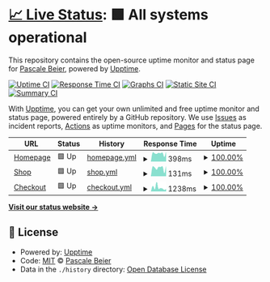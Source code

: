 # [📈 Live Status](https://PascaleBeier.github.io/buycheapsolar-uptime): <!--live status--> **🟩 All systems operational**

This repository contains the open-source uptime monitor and status page for [Pascale Beier](https://devsfordevs.shop), powered by [Upptime](https://github.com/upptime/upptime).

[![Uptime CI](https://github.com/PascaleBeier/buycheapsolar-uptime/workflows/Uptime%20CI/badge.svg)](https://github.com/PascaleBeier/buycheapsolar-uptime/actions?query=workflow%3A%22Uptime+CI%22)
[![Response Time CI](https://github.com/PascaleBeier/buycheapsolar-uptime/workflows/Response%20Time%20CI/badge.svg)](https://github.com/PascaleBeier/buycheapsolar-uptime/actions?query=workflow%3A%22Response+Time+CI%22)
[![Graphs CI](https://github.com/PascaleBeier/buycheapsolar-uptime/workflows/Graphs%20CI/badge.svg)](https://github.com/PascaleBeier/buycheapsolar-uptime/actions?query=workflow%3A%22Graphs+CI%22)
[![Static Site CI](https://github.com/PascaleBeier/buycheapsolar-uptime/workflows/Static%20Site%20CI/badge.svg)](https://github.com/PascaleBeier/buycheapsolar-uptime/actions?query=workflow%3A%22Static+Site+CI%22)
[![Summary CI](https://github.com/PascaleBeier/buycheapsolar-uptime/workflows/Summary%20CI/badge.svg)](https://github.com/PascaleBeier/buycheapsolar-uptime/actions?query=workflow%3A%22Summary+CI%22)

With [Upptime](https://upptime.js.org), you can get your own unlimited and free uptime monitor and status page, powered entirely by a GitHub repository. We use [Issues](https://github.com/PascaleBeier/buycheapsolar-uptime/issues) as incident reports, [Actions](https://github.com/PascaleBeier/buycheapsolar-uptime/actions) as uptime monitors, and [Pages](https://PascaleBeier.github.io/buycheapsolar-uptime) for the status page.

<!--start: status pages-->
<!-- This summary is generated by Upptime (https://github.com/upptime/upptime) -->
<!-- Do not edit this manually, your changes will be overwritten -->
<!-- prettier-ignore -->
| URL | Status | History | Response Time | Uptime |
| --- | ------ | ------- | ------------- | ------ |
| <img alt="" src="https://favicons.githubusercontent.com/buycheapsolar.com" height="13"> [Homepage](https://buycheapsolar.com/) | 🟩 Up | [homepage.yml](https://github.com/PascaleBeier/buycheapsolar-uptime/commits/HEAD/history/homepage.yml) | <details><summary><img alt="Response time graph" src="./graphs/homepage/response-time-week.png" height="20"> 398ms</summary><br><a href="https://PascaleBeier.github.io/buycheapsolar-uptime/history/homepage"><img alt="Response time 398" src="https://img.shields.io/endpoint?url=https%3A%2F%2Fraw.githubusercontent.com%2FPascaleBeier%2Fbuycheapsolar-uptime%2FHEAD%2Fapi%2Fhomepage%2Fresponse-time.json"></a><br><a href="https://PascaleBeier.github.io/buycheapsolar-uptime/history/homepage"><img alt="24-hour response time 472" src="https://img.shields.io/endpoint?url=https%3A%2F%2Fraw.githubusercontent.com%2FPascaleBeier%2Fbuycheapsolar-uptime%2FHEAD%2Fapi%2Fhomepage%2Fresponse-time-day.json"></a><br><a href="https://PascaleBeier.github.io/buycheapsolar-uptime/history/homepage"><img alt="7-day response time 398" src="https://img.shields.io/endpoint?url=https%3A%2F%2Fraw.githubusercontent.com%2FPascaleBeier%2Fbuycheapsolar-uptime%2FHEAD%2Fapi%2Fhomepage%2Fresponse-time-week.json"></a><br><a href="https://PascaleBeier.github.io/buycheapsolar-uptime/history/homepage"><img alt="30-day response time 398" src="https://img.shields.io/endpoint?url=https%3A%2F%2Fraw.githubusercontent.com%2FPascaleBeier%2Fbuycheapsolar-uptime%2FHEAD%2Fapi%2Fhomepage%2Fresponse-time-month.json"></a><br><a href="https://PascaleBeier.github.io/buycheapsolar-uptime/history/homepage"><img alt="1-year response time 398" src="https://img.shields.io/endpoint?url=https%3A%2F%2Fraw.githubusercontent.com%2FPascaleBeier%2Fbuycheapsolar-uptime%2FHEAD%2Fapi%2Fhomepage%2Fresponse-time-year.json"></a></details> | <details><summary><a href="https://PascaleBeier.github.io/buycheapsolar-uptime/history/homepage">100.00%</a></summary><a href="https://PascaleBeier.github.io/buycheapsolar-uptime/history/homepage"><img alt="All-time uptime 100.00%" src="https://img.shields.io/endpoint?url=https%3A%2F%2Fraw.githubusercontent.com%2FPascaleBeier%2Fbuycheapsolar-uptime%2FHEAD%2Fapi%2Fhomepage%2Fuptime.json"></a><br><a href="https://PascaleBeier.github.io/buycheapsolar-uptime/history/homepage"><img alt="24-hour uptime 100.00%" src="https://img.shields.io/endpoint?url=https%3A%2F%2Fraw.githubusercontent.com%2FPascaleBeier%2Fbuycheapsolar-uptime%2FHEAD%2Fapi%2Fhomepage%2Fuptime-day.json"></a><br><a href="https://PascaleBeier.github.io/buycheapsolar-uptime/history/homepage"><img alt="7-day uptime 100.00%" src="https://img.shields.io/endpoint?url=https%3A%2F%2Fraw.githubusercontent.com%2FPascaleBeier%2Fbuycheapsolar-uptime%2FHEAD%2Fapi%2Fhomepage%2Fuptime-week.json"></a><br><a href="https://PascaleBeier.github.io/buycheapsolar-uptime/history/homepage"><img alt="30-day uptime 100.00%" src="https://img.shields.io/endpoint?url=https%3A%2F%2Fraw.githubusercontent.com%2FPascaleBeier%2Fbuycheapsolar-uptime%2FHEAD%2Fapi%2Fhomepage%2Fuptime-month.json"></a><br><a href="https://PascaleBeier.github.io/buycheapsolar-uptime/history/homepage"><img alt="1-year uptime 100.00%" src="https://img.shields.io/endpoint?url=https%3A%2F%2Fraw.githubusercontent.com%2FPascaleBeier%2Fbuycheapsolar-uptime%2FHEAD%2Fapi%2Fhomepage%2Fuptime-year.json"></a></details>
| <img alt="" src="https://favicons.githubusercontent.com/buycheapsolar.com" height="13"> [Shop](https://buycheapsolar.com/shop/) | 🟩 Up | [shop.yml](https://github.com/PascaleBeier/buycheapsolar-uptime/commits/HEAD/history/shop.yml) | <details><summary><img alt="Response time graph" src="./graphs/shop/response-time-week.png" height="20"> 131ms</summary><br><a href="https://PascaleBeier.github.io/buycheapsolar-uptime/history/shop"><img alt="Response time 131" src="https://img.shields.io/endpoint?url=https%3A%2F%2Fraw.githubusercontent.com%2FPascaleBeier%2Fbuycheapsolar-uptime%2FHEAD%2Fapi%2Fshop%2Fresponse-time.json"></a><br><a href="https://PascaleBeier.github.io/buycheapsolar-uptime/history/shop"><img alt="24-hour response time 159" src="https://img.shields.io/endpoint?url=https%3A%2F%2Fraw.githubusercontent.com%2FPascaleBeier%2Fbuycheapsolar-uptime%2FHEAD%2Fapi%2Fshop%2Fresponse-time-day.json"></a><br><a href="https://PascaleBeier.github.io/buycheapsolar-uptime/history/shop"><img alt="7-day response time 131" src="https://img.shields.io/endpoint?url=https%3A%2F%2Fraw.githubusercontent.com%2FPascaleBeier%2Fbuycheapsolar-uptime%2FHEAD%2Fapi%2Fshop%2Fresponse-time-week.json"></a><br><a href="https://PascaleBeier.github.io/buycheapsolar-uptime/history/shop"><img alt="30-day response time 131" src="https://img.shields.io/endpoint?url=https%3A%2F%2Fraw.githubusercontent.com%2FPascaleBeier%2Fbuycheapsolar-uptime%2FHEAD%2Fapi%2Fshop%2Fresponse-time-month.json"></a><br><a href="https://PascaleBeier.github.io/buycheapsolar-uptime/history/shop"><img alt="1-year response time 131" src="https://img.shields.io/endpoint?url=https%3A%2F%2Fraw.githubusercontent.com%2FPascaleBeier%2Fbuycheapsolar-uptime%2FHEAD%2Fapi%2Fshop%2Fresponse-time-year.json"></a></details> | <details><summary><a href="https://PascaleBeier.github.io/buycheapsolar-uptime/history/shop">100.00%</a></summary><a href="https://PascaleBeier.github.io/buycheapsolar-uptime/history/shop"><img alt="All-time uptime 100.00%" src="https://img.shields.io/endpoint?url=https%3A%2F%2Fraw.githubusercontent.com%2FPascaleBeier%2Fbuycheapsolar-uptime%2FHEAD%2Fapi%2Fshop%2Fuptime.json"></a><br><a href="https://PascaleBeier.github.io/buycheapsolar-uptime/history/shop"><img alt="24-hour uptime 100.00%" src="https://img.shields.io/endpoint?url=https%3A%2F%2Fraw.githubusercontent.com%2FPascaleBeier%2Fbuycheapsolar-uptime%2FHEAD%2Fapi%2Fshop%2Fuptime-day.json"></a><br><a href="https://PascaleBeier.github.io/buycheapsolar-uptime/history/shop"><img alt="7-day uptime 100.00%" src="https://img.shields.io/endpoint?url=https%3A%2F%2Fraw.githubusercontent.com%2FPascaleBeier%2Fbuycheapsolar-uptime%2FHEAD%2Fapi%2Fshop%2Fuptime-week.json"></a><br><a href="https://PascaleBeier.github.io/buycheapsolar-uptime/history/shop"><img alt="30-day uptime 100.00%" src="https://img.shields.io/endpoint?url=https%3A%2F%2Fraw.githubusercontent.com%2FPascaleBeier%2Fbuycheapsolar-uptime%2FHEAD%2Fapi%2Fshop%2Fuptime-month.json"></a><br><a href="https://PascaleBeier.github.io/buycheapsolar-uptime/history/shop"><img alt="1-year uptime 100.00%" src="https://img.shields.io/endpoint?url=https%3A%2F%2Fraw.githubusercontent.com%2FPascaleBeier%2Fbuycheapsolar-uptime%2FHEAD%2Fapi%2Fshop%2Fuptime-year.json"></a></details>
| <img alt="" src="https://favicons.githubusercontent.com/buycheapsolar.com" height="13"> [Checkout](https://buycheapsolar.com/cart/) | 🟩 Up | [checkout.yml](https://github.com/PascaleBeier/buycheapsolar-uptime/commits/HEAD/history/checkout.yml) | <details><summary><img alt="Response time graph" src="./graphs/checkout/response-time-week.png" height="20"> 1238ms</summary><br><a href="https://PascaleBeier.github.io/buycheapsolar-uptime/history/checkout"><img alt="Response time 1238" src="https://img.shields.io/endpoint?url=https%3A%2F%2Fraw.githubusercontent.com%2FPascaleBeier%2Fbuycheapsolar-uptime%2FHEAD%2Fapi%2Fcheckout%2Fresponse-time.json"></a><br><a href="https://PascaleBeier.github.io/buycheapsolar-uptime/history/checkout"><img alt="24-hour response time 794" src="https://img.shields.io/endpoint?url=https%3A%2F%2Fraw.githubusercontent.com%2FPascaleBeier%2Fbuycheapsolar-uptime%2FHEAD%2Fapi%2Fcheckout%2Fresponse-time-day.json"></a><br><a href="https://PascaleBeier.github.io/buycheapsolar-uptime/history/checkout"><img alt="7-day response time 1238" src="https://img.shields.io/endpoint?url=https%3A%2F%2Fraw.githubusercontent.com%2FPascaleBeier%2Fbuycheapsolar-uptime%2FHEAD%2Fapi%2Fcheckout%2Fresponse-time-week.json"></a><br><a href="https://PascaleBeier.github.io/buycheapsolar-uptime/history/checkout"><img alt="30-day response time 1238" src="https://img.shields.io/endpoint?url=https%3A%2F%2Fraw.githubusercontent.com%2FPascaleBeier%2Fbuycheapsolar-uptime%2FHEAD%2Fapi%2Fcheckout%2Fresponse-time-month.json"></a><br><a href="https://PascaleBeier.github.io/buycheapsolar-uptime/history/checkout"><img alt="1-year response time 1238" src="https://img.shields.io/endpoint?url=https%3A%2F%2Fraw.githubusercontent.com%2FPascaleBeier%2Fbuycheapsolar-uptime%2FHEAD%2Fapi%2Fcheckout%2Fresponse-time-year.json"></a></details> | <details><summary><a href="https://PascaleBeier.github.io/buycheapsolar-uptime/history/checkout">100.00%</a></summary><a href="https://PascaleBeier.github.io/buycheapsolar-uptime/history/checkout"><img alt="All-time uptime 100.00%" src="https://img.shields.io/endpoint?url=https%3A%2F%2Fraw.githubusercontent.com%2FPascaleBeier%2Fbuycheapsolar-uptime%2FHEAD%2Fapi%2Fcheckout%2Fuptime.json"></a><br><a href="https://PascaleBeier.github.io/buycheapsolar-uptime/history/checkout"><img alt="24-hour uptime 100.00%" src="https://img.shields.io/endpoint?url=https%3A%2F%2Fraw.githubusercontent.com%2FPascaleBeier%2Fbuycheapsolar-uptime%2FHEAD%2Fapi%2Fcheckout%2Fuptime-day.json"></a><br><a href="https://PascaleBeier.github.io/buycheapsolar-uptime/history/checkout"><img alt="7-day uptime 100.00%" src="https://img.shields.io/endpoint?url=https%3A%2F%2Fraw.githubusercontent.com%2FPascaleBeier%2Fbuycheapsolar-uptime%2FHEAD%2Fapi%2Fcheckout%2Fuptime-week.json"></a><br><a href="https://PascaleBeier.github.io/buycheapsolar-uptime/history/checkout"><img alt="30-day uptime 100.00%" src="https://img.shields.io/endpoint?url=https%3A%2F%2Fraw.githubusercontent.com%2FPascaleBeier%2Fbuycheapsolar-uptime%2FHEAD%2Fapi%2Fcheckout%2Fuptime-month.json"></a><br><a href="https://PascaleBeier.github.io/buycheapsolar-uptime/history/checkout"><img alt="1-year uptime 100.00%" src="https://img.shields.io/endpoint?url=https%3A%2F%2Fraw.githubusercontent.com%2FPascaleBeier%2Fbuycheapsolar-uptime%2FHEAD%2Fapi%2Fcheckout%2Fuptime-year.json"></a></details>

<!--end: status pages-->

[**Visit our status website →**](https://PascaleBeier.github.io/buycheapsolar-uptime)

## 📄 License

- Powered by: [Upptime](https://github.com/upptime/upptime)
- Code: [MIT](./LICENSE) © [Pascale Beier](https://devsfordevs.shop)
- Data in the `./history` directory: [Open Database License](https://opendatacommons.org/licenses/odbl/1-0/)
